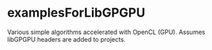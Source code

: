 # examplesForLibGPGPU
Various simple algorithms accelerated with OpenCL (GPU). Assumes libGPGPU headers are added to projects.
